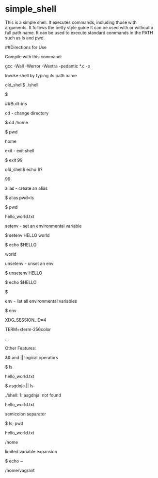 # simple_shell


This is a simple shell. It executes commands, including those with arguments. It follows the betty style guide It can be used with or without a full path name. It can be used to execute standard commands in the PATH such as ls and pwd.

##Directions for Use

Compile with this command:

gcc -Wall -Werror -Wextra -pedantic *.c -o <shell name here>

Invoke shell by typing its path name

old_shell$ ./shell

$

##Built-ins

cd - change directory

$ cd /home

$ pwd

home

exit - exit shell

$ exit 99

old_shell$ echo $?

99

alias - create an alias

$ alias pwd=ls

$ pwd

hello_world.txt

setenv - set an environmental variable

$ setenv HELLO world

$ echo $HELLO

world

unsetenv - unset an env

$ unsetenv HELLO

$ echo $HELLO

$

env - list all environmental variables

$ env

XDG_SESSION_ID=4

TERM=xterm-256color

...

Other Features:

&& and || logical operators

$ ls

hello_world.txt

$ asgdnja || ls

./shell: 1: asgdnja: not found

hello_world.txt

semicolon separator

$ ls; pwd

hello_world.txt

/home

limited variable expansion

$ echo ~

/home/vagrant
